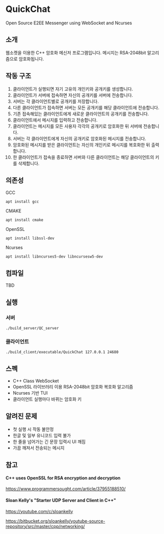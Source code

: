 # QuickChat

Open Source E2EE Messenger using WebSocket and Ncurses

## 소개

웹소켓을 이용한 C++ 암호화 메신저 프로그램입니다. 메시지는 RSA-2048bit 알고리즘으로 암호화됩니다.

## 작동 구조

1. 클라이언트가 실행되면 자기 고유의 개인키와 공개키를 생성합니다.
2. 클라이언트가 서버에 접속하면 자신의 공개키를 서버에 전송합니다.
3. 서버는 각 클라이언트별로 공개키를 저장합니다.
4. 다른 클라이언트가 접속하면 서버는 모든 공개키를 해당 클라이언트에 전송합니다.
5. 기존 접속해있는 클라이언트에게 새로운 클라이언트의 공개키를 전송합니다.
6. 클라이언트에서 메시지를 입력하고 전송합니다.
7. 클라이언트는 메시지를 모든 사용자 각각의 공개키로 암호화한 뒤 서버에 전송합니다.
8. 서버는 각 클라이언트에게 자신의 공개키로 암호화된 메시지를 전송합니다.
9. 암호화된 메시지를 받은 클라이언트는 자신의 개인키로 메시지를 복호화한 뒤 출력합니다.
10. 한 클라이언트가 접속을 종료하면 서버와 다른 클라이언트는 해당 클라이언트의 키를 삭제합니다.

## 의존성

GCC
```console
apt install gcc
```

CMAKE
```console
apt install cmake
```

OpenSSL
```console
apt install libssl-dev
```

Ncurses
```console
apt install libncurses5-dev libncursesw5-dev
```

## 컴파일

TBD

## 실행

### 서버
```console
./build_server/QC_server
```

### 클라이언트
```console
./build_client/executable/QuickChat 127.0.0.1 24680
```

## 스펙

* C++ Class WebSocket
* OpenSSL 라이브러리 이용 RSA-2048bit 암호화 복호화 알고리즘
* Ncurses 기반 TUI
* 클라이언트 실행마다 바뀌는 암호화 키

## 알려진 문제

* 첫 실행 시 작동 불안정
* 한글 및 일부 유니코드 입력 불가
* 한 줄을 넘어가는 긴 문장 입력시 UI 깨짐
* 가끔 깨져서 전송되는 메시지

## 참고

#### C++ uses OpenSSL for RSA encryption and decryption
https://www.programmersought.com/article/37955188510/

#### Sloan Kelly's "Starter UDP Server and Client in C++"
https://youtube.com/c/sloankelly

https://bitbucket.org/sloankelly/youtube-source-repository/src/master/cpp/networking/
